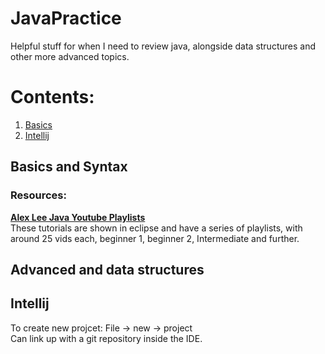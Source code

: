 # JavaPractice
Helpful stuff for when I need to review java, alongside data structures and other more advanced topics.

# Contents:
1. [Basics](#Basics)
2. [Intellij](#Intellij)


## Basics and Syntax
### Resources:
[**Alex Lee Java Youtube Playlists**](https://www.youtube.com/c/AlexLeeYT/playlists)\
These tutorials are shown in eclipse and have a series of playlists, with around 25 vids each, beginner 1, beginner 2, Intermediate and further.
## Advanced and data structures
## Intellij
To create new projcet: File -> new -> project\
Can link up with a git repository inside the IDE.
